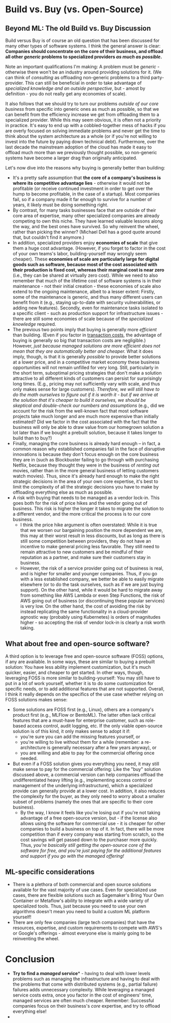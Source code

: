 # Build vs. Buy (vs. Open-Source)

## Beyond ML: The old Build vs. Buy Discussion

Build versus Buy is of course an old question that has been discussed for many other types of software
systems. I think the general answer is clear: **Companies should concentrate on the core of their
business, and offload all other *generic* problems to specialized providers *as much as
possible*.**

Note an important qualifications I'm making: A problem must be *generic* -
otherwise there won't be an industry around providing solutions
for it.
(We can think of *consulting* as offloading non-generic problems to a third party-provider. This can still be beneficial in order to
take advantage of *specialized knowledge and an outside perspective*, but - amost by definition -
you do not really get any economies of scale).

It also follows that we should try to turn our
problems *outside of our core business* from specific into generic ones as much as possible, so
that we can benefit from the efficiency increase we get from offloading them to a specialized provider.
While this may seem obvious, it is often not a priority in practice. It's easy to
end up with a cobbled-together mess of hacks if you are overly focused on solving
immediate problems and never get the time to think about the system architecture as a whole (or
if you're not willing to invest into the future by paying down technical debt).
Furthermore, over the last decade the mainstream adoption of the
cloud has made it easy to offload much more than we previously thought possible, so non-generic
systems have become a larger drag than originally anticipated.

Let's now dive into the reasons why buying is generally better than building:

- It's a pretty safe assumption that **the core of a company's business is where its competitive
  advantage lies** - otherwise it would not be profitable (or receive continued
  investment in order to get over the hump to become profitable, in the case of a startup). Most
  companies fail, so if a company made it far enough to survive for a number of years, it likely
  must be doing something right.
- By contrast, for many tasks businesses face that are outside of their core area of expertise,
  many other specialized companies are already competing to own this niche. They
  have learned valuable lessons along the way, and the best ones have survived. So why reinvent
  the wheel, rather than picking the winner? (Michael Dell has a good quote around that, but
  couldn't find it anymore.)
- In addition, specialized providers enjoy **economies of scale** that give them a huge cost
  advantage. (However, if you forget to factor in the cost of your own teams's labor,
  building-yourself may wrongly seem cheaper). These **economies of scale are particularly large
  for digital goods such as software, because most of the cost associated with their production is
  fixed cost, whereas their marginal cost is near zero** (i.e., they can be shared at virtually
  zero cost). While we need to also remember that much of the lifetime cost of software systems is
  in their maintenance - not their initial creation - these economies of scale also extend to the
  ongoing maintenance, albeit to a lesser extent: Firstly, some of the maintenance is generic, and
  thus many different
  users can benefit from it (e.g., staying up-to-date with security vulnerabilities, or adding new
  features). Secondly, even for maintenance tasks isolated to a specific client - such as
  production support for infrastructure issues - there are still some economies of scale
  because of the *specialized knowledge* required.
- The previous two points imply that buying is generally more *efficient* than building. (Even if
  you factor in [transaction costs](https://en.wikipedia.org/wiki/Transaction_cost), the
  advantage of buying is generally so big that transaction costs are negligible.) However,
  *just because managed solutions are more efficient does not mean that they are automatically
  better and cheaper.* What it does imply, though, is that it is generally *possible* to provide
  better solutions at a lower price, and in a competitive market economy these business
  opportunities will not remain unfilled for very long.
  Still, particularly in the short term,
  suboptimal pricing strategies that don't make a solution attractive to all different kinds of
  customers can persist for surprisingly long times. (E.g., pricing may not sufficiently vary with scale, and thus only
  makes sense for large customers). *Therefore, we will still have to do the math ourselves to
  figure out if it is worth it - but if we arrive at the solution that it's cheaper to build it
  ourselves, we should be skeptical and double-check our numbers and assumptions* (e.g., did we
  account for the risk from the well-known fact that most software projects take much longer and
  are much more expensive than initially estimated?
  Did we factor in the cost associated with the fact that the business will only be able to draw
  value from our homegrown solution a lot later than if we bought a prebuilt solution, because it
  takes longer to build than to buy?)
- Finally, managing the core business is already hard enough – in fact, a common reason why
  established companies fail in the face of disruptive innovations is because they don't focus
  enough on the core business they are in (such as Blockbuster failing to go through with purchasing Netflix,
  because they thought they were in the business of *renting out* movies, rather than in the more
  general business of letting customers watch movies). Thus, since it's already hard enough to
  make the right strategic decisions in the area of your own core expertise, it's best to limit
  the complexity of all the strategic decisions you have to make by offloading everything else
  as much as possible.
- A risk with buying  that needs to be managed as a vendor lock-in. This goes both for the
  risk of price
  hikes and the vendor going out of business. This risk is higher the longer it takes to
  migrate the solution to a different vendor, and the more critical the process is to our core
  business.
  - I think the price hike argument is often overstated: While it is true that we worsen
    our bargaining position the more dependent we are, this may at their worst result in less
    discounts, but as long as there is still some competition between providers, they do not
    have an incentive to make general pricing less favorable. They still need to remain attractive
    to new customers and be mindful of their reputation as a partner, and make sure their
    customers stay in business.
  - However, the risk of a service provider going out of business is real, and is higher for
    smaller and younger companies. Thus, if you go with a less established company, we better be able to
    easily migrate elsewhere (or to do the task ourselves, such as if we are just buying support).
    On the other hand, while it would be hard to migrate away from something like AWS Lambda or
    even Step Functions, the risk of AWS going out of business (or discontinuing these popular
    services) is very low. On the other hand, the cost of avoiding the risk by instead replicating
    the same functionality in
    a cloud-provider agnostic way (probably using Kubernetes) is orders of magnitudes higher -
    so accepting the risk of vendor lock-in is clearly a risk worth taking.

## What about free and open-source software?

A third option is to leverage free and open-source software (FOSS) options, if any are available.
In some ways, these are
similar to buying a prebuilt solution: You have less ability implement customization, but it's much
quicker, easier, and cheaper to get started. In other ways, though, leveraging FOSS is more
similar to building-yourself: You may still have to put in a lot of work yourself, whether it is to
do some customization for specific needs, or to add additional features that are not supported.
Overall, I think it really depends on the specifics of the use case whether relying on FOSS
solutions makes sense:

- Some solutions are FOSS first (e.g., Linux), others are a company's product first (e.g.,
  MLFlow or BentoML). The latter often
  lack critical features that are a must-have for enterprise customer, such as role-based access
  control, audit logging, etc. If the only viable open-source solution is of this kind, it
  only makes sense to adopt it if:
  - you're sure you can add the missing features yourself, or
  - you're willing to live without them for a while (remember: a re-architecture is generally
    necessary after a few years anyway), or
  - you are willing and able to pay for the commercial offering once needed.
- But even if a FOSS solution gives you everything you need, it may still make sense to
  pay for the commercial offering: Like the "buy" solution discussed above, a commercial version
  can help companies offload the undifferentiated heavy lifting (e.g., implementing access
  control or management of the underlying infrastructure), which a specialized provide can
  generally provide at a lower cost. In addition, it also reduces the complexity for the
  buyer, as they only need to worry about a smaller subset of problems (namely the ones that are
  specific to their core business).
  - By the way, I know it feels like you're losing out if you're not taking advantage of a free
    open-source version, but - if the license also allows using the software for commercial use -
    it is cheaper for other companies to build a business on top of it. In fact, there will be more
    competition than if every company was starting from scratch, so the cost savings will get
    passed down to the purchaser more quickly. Thus, *you're basically still getting the
    open-source core of the software for free, and you're just paying for the additional
    features and support if you go with the managed offering!*

## ML-specific considerations

- There is a plethora of both commercial and open source solutions available for the vast
  majority of use cases. Even for specialized use cases, there are flexible solutions such as
  Sagemaker's Bring Your Own Container or Metaflow's ability to integrate with a wide variety of
  specialized tools. Thus, just because you need to use your own algorithms doesn't mean you
  need to build a custom ML platform yourself!
- There are only few companies (large tech companies) that have  the resources,
  expertise, and custom requirements to compete with AWS's or Google's offerings - almost
  everyone else is mainly going to be reinventing the wheel.

# Conclusion

- **Try to find a *managed* service*** - having to deal
  with lower levels problems such as managing the infrastructure and having to deal with the problems that come with distributed systems (e.g., partial failure)
  failures adds unnecessary complexity. While leveraging a managed service costs extra,
  once you factor in the cost of engineers' time, managed services are often much cheaper.
  Remember: Successful companies focus on their business's *core* expertise, and try to offload
  everything else!
-
